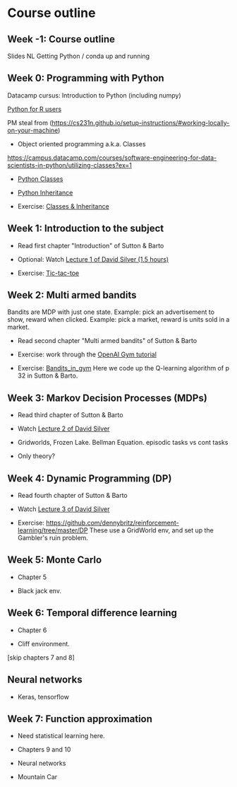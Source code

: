 # Course outline

## Week -1: Course outline

Slides NL
Getting Python / conda up and running

## Week 0: Programming with Python 

Datacamp cursus:  Introduction to Python (including numpy)

[Python for R users]((http://www.data-analysis-in-python.org/python_for_r.html))

PM steal from (https://cs231n.github.io/setup-instructions/#working-locally-on-your-machine)


* Object oriented programming a.k.a. Classes

https://campus.datacamp.com/courses/software-engineering-for-data-scientists-in-python/utilizing-classes?ex=1

* [Python Classes](https://www.datacamp.com/community/tutorials/python-oop-tutorial)

* [Python Inheritance](https://www.programiz.com/python-programming/inheritance)

* Exercise: [Classes & Inheritance](week_0/oop_exercise.py)

## Week 1: Introduction to the subject

* Read first chapter "Introduction" of Sutton & Barto

* Optional: Watch [Lecture 1 of David Silver (1,5 hours)](https://www.youtube.com/watch?v=2pWv7GOvuf0)

* Exercise: [Tic-tac-toe](week_1/exercise_ttt.md)

## Week 2: Multi armed bandits

Bandits are MDP with just one state.
Example: pick an advertisement to show, reward when clicked.
Example: pick a market, reward is units sold in a market.

* Read second chapter "Multi armed bandits" of Sutton & Barto

* Exercise: work through the [OpenAI Gym tutorial](https://gym.openai.com/docs/)

* Exercise: [Bandits_in_gym](week_2/bandits_gym.md) 
Here we code up the Q-learning algorithm of p 32 in Sutton & Barto.

## Week 3: Markov Decision Processes (MDPs)

* Read third chapter of Sutton & Barto

* Watch [Lecture 2 of David Silver](https://www.youtube.com/watch?v=lfHX2hHRMVQ)

* Gridworlds, Frozen Lake. Bellman Equation.
episodic tasks vs cont tasks

* Only theory?

## Week 4: Dynamic Programming (DP)

* Read fourth chapter of Sutton & Barto

* Watch [Lecture 3 of David Silver](https://www.youtube.com/watch?v=Nd1-UUMVfz4)

* Exercise: https://github.com/dennybritz/reinforcement-learning/tree/master/DP
These use a GridWorld env, and set up the Gambler's ruin problem.

## Week 5: Monte Carlo

* Chapter 5

* Black jack env.

## Week 6: Temporal difference learning

* Chapter 6

* Cliff environment.

[skip chapters 7 and 8]

## Neural networks

* Keras, tensorflow

## Week 7: Function approximation

* Need statistical learning here.

* Chapters 9 and 10

* Neural networks

* Mountain Car
